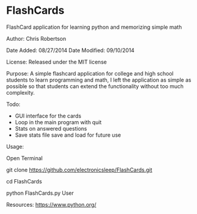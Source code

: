FlashCards
==========

FlashCard application for learning python and memorizing simple math

Author: Chris Robertson

Date Added: 08/27/2014
Date Modified: 09/10/2014

License: Released under the MIT license

Purpose: A simple flashcard application for college and high school students to learn programming and math, I left the application as simple as possible so that students can extend the functionality without too much complexity.

Todo:
* GUI interface for the cards
* Loop in the main program with quit
* Stats on answered questions
* Save stats file save and load for future use

Usage:

Open Terminal

git clone https://github.com/electronicsleep/FlashCards.git

cd FlashCards

python FlashCards.py User

Resources:
https://www.python.org/
